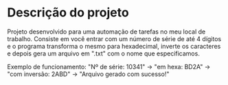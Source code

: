 # Descrição do projeto

Projeto desenvolvido para uma automação de tarefas no meu local de trabalho.
Consiste em você entrar com um número de série de até 4 dígitos e o programa transforma o mesmo para hexadecimal, inverte os caracteres e depois gera um arquivo em ".txt" com o nome que especificamos.

Exemplo de funcionamento:
"Nº de série: 10341" -> "em hexa: BD2A" -> "com inversão: 2ABD" -> "Arquivo gerado com sucesso!"

